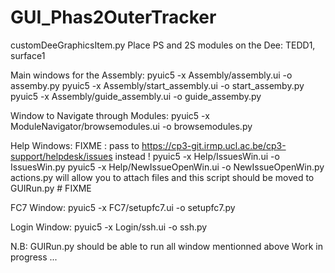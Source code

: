 # GUI_Phas2OuterTracker

customDeeGraphicsItem.py 
Place PS and 2S modules on the Dee: TEDD1, surface1

Main windows for the Assembly:
pyuic5 -x Assembly/assembly.ui -o assemby.py
pyuic5 -x Assembly/start_assembly.ui -o start_assemby.py
pyuic5 -x Assembly/guide_assembly.ui -o guide_assemby.py

Window to Navigate through Modules:
pyuic5 -x ModuleNavigator/browsemodules.ui -o browsemodules.py

Help Windows:
FIXME : pass to https://cp3-git.irmp.ucl.ac.be/cp3-support/helpdesk/issues instead !
pyuic5 -x Help/IssuesWin.ui -o IssuesWin.py
pyuic5 -x Help/NewIssueOpenWin.ui -o NewIssueOpenWin.py
actions.py will allow you to attach files and this script should be moved to GUIRun.py # FIXME

FC7 Window:
pyuic5 -x FC7/setupfc7.ui -o setupfc7.py

Login Window:
pyuic5 -x Login/ssh.ui -o ssh.py


N.B:
GUIRun.py 
should be able to run all window mentionned above
Work in progress ...

